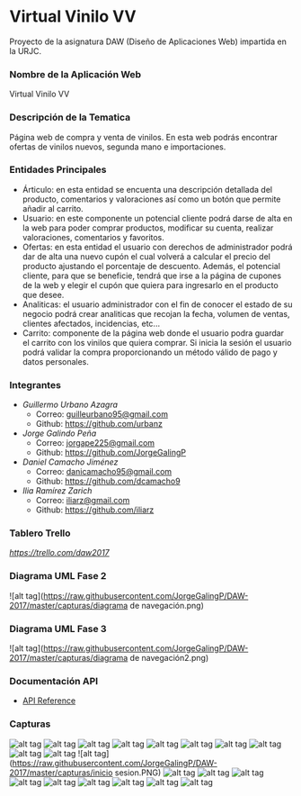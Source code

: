 # Virtual Vinilo VV
Proyecto de la asignatura DAW (Diseño de Aplicaciones Web) impartida en la URJC.

### Nombre de la Aplicación Web
Virtual Vinilo VV

### Descripción de la Tematica
Página web de compra y venta de vinilos. En esta web podrás encontrar ofertas de vinilos nuevos, segunda mano e importaciones.

### Entidades Principales
* Árticulo: en esta entidad se encuenta una descripción detallada del producto, comentarios y valoraciones así como un botón que permite añadir al carrito.
* Usuario: en este componente un potencial cliente podrá darse de alta en la web para poder comprar productos, modificar su cuenta, realizar valoraciones, comentarios y favoritos. 
* Ofertas: en esta entidad el usuario con derechos de administrador podrá dar de alta una nuevo cupón el cual volverá a calcular el precio del producto ajustando el porcentaje de descuento. Además, el potencial cliente, para que se beneficie, tendrá que irse a la página de cupones de la web y elegir el cupón que quiera para ingresarlo en el producto que desee.
* Analiticas: el usuario administrador con el fin de conocer el estado de su negocio podrá crear analiticas que recojan la fecha, volumen de ventas, clientes afectados, incidencias, etc...
* Carrito: componente de la página web donde el usuario podra guardar el carrito con los vinilos que quiera comprar. Si inicia la sesión el usuario podrá validar la compra proporcionando un método válido de pago y datos personales.

### Integrantes
* *Guillermo Urbano Azagra*
  * Correo: guilleurbano95@gmail.com
  * Github: https://github.com/urbanz
* *Jorge Galindo Peña*
  * Correo: jorgape225@gmail.com
  * Github: https://github.com/JorgeGalingP
* *Daniel Camacho Jiménez* 
  * Correo: danicamacho95@gmail.com
  * Github: https://github.com/dcamacho9
* *Ilia Ramírez Zarich*
  * Correo: iliarz@gmail.com
  * Github: https://github.com/iliarz
  
### Tablero Trello
*https://trello.com/daw2017*

### Diagrama UML Fase 2
![alt tag](https://raw.githubusercontent.com/JorgeGalingP/DAW-2017/master/capturas/diagrama de navegación.png)

### Diagrama UML Fase 3
![alt tag](https://raw.githubusercontent.com/JorgeGalingP/DAW-2017/master/capturas/diagrama de navegación2.png)

### Documentación API
* [API Reference](https://github.com/JorgeGalingP/DAW-2017/blob/master/API.md)

### Capturas
![alt tag](https://raw.githubusercontent.com/JorgeGalingP/DAW-2017/master/capturas/administrador1.png)
![alt tag](https://raw.githubusercontent.com/JorgeGalingP/DAW-2017/master/capturas/administrador2.png)
![alt tag](https://raw.githubusercontent.com/JorgeGalingP/DAW-2017/master/capturas/administrador3.png)
![alt tag](https://raw.githubusercontent.com/JorgeGalingP/DAW-2017/master/capturas/administradorContenido1.png)
![alt tag](https://raw.githubusercontent.com/JorgeGalingP/DAW-2017/master/capturas/administradorContenido2.png)
![alt tag](https://raw.githubusercontent.com/JorgeGalingP/DAW-2017/master/capturas/administradorEstadisticas1.png)
![alt tag](https://raw.githubusercontent.com/JorgeGalingP/DAW-2017/master/capturas/administradorUsuarios.png)
![alt tag](https://raw.githubusercontent.com/JorgeGalingP/DAW-2017/master/capturas/carrito.PNG)
![alt tag](https://raw.githubusercontent.com/JorgeGalingP/DAW-2017/master/capturas/index1.png)
![alt tag](https://raw.githubusercontent.com/JorgeGalingP/DAW-2017/master/capturas/index2.png)
![alt tag](https://raw.githubusercontent.com/JorgeGalingP/DAW-2017/master/capturas/inicio sesion.PNG)
![alt tag](https://raw.githubusercontent.com/JorgeGalingP/DAW-2017/master/capturas/miperfil1.png)
![alt tag](https://raw.githubusercontent.com/JorgeGalingP/DAW-2017/master/capturas/miperfil2.png)
![alt tag](https://raw.githubusercontent.com/JorgeGalingP/DAW-2017/master/capturas/miperfil3.png)
![alt tag](https://raw.githubusercontent.com/JorgeGalingP/DAW-2017/master/capturas/miperfil4.png)
![alt tag](https://raw.githubusercontent.com/JorgeGalingP/DAW-2017/master/capturas/miperfil5.png)
![alt tag](https://raw.githubusercontent.com/JorgeGalingP/DAW-2017/master/capturas/ofertas.png)
![alt tag](https://raw.githubusercontent.com/JorgeGalingP/DAW-2017/master/capturas/registro.PNG)
![alt tag](https://raw.githubusercontent.com/JorgeGalingP/DAW-2017/master/capturas/somos1.PNG)
![alt tag](https://raw.githubusercontent.com/JorgeGalingP/DAW-2017/master/capturas/somos2.PNG)

